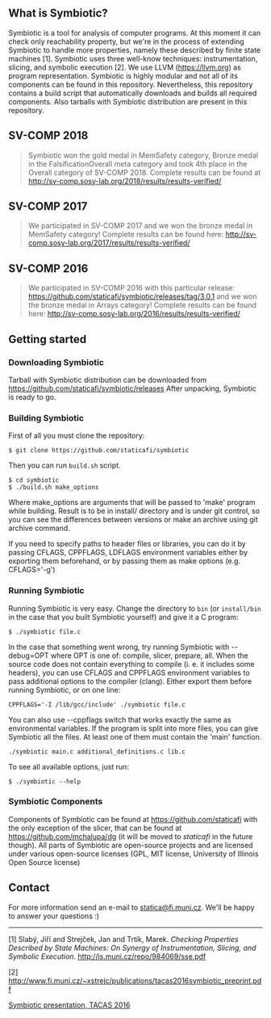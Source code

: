 ## What is Symbiotic?
Symbiotic is a tool for analysis of computer programs. At this moment it can check only reachability property, but we're in the process of extending Symbiotic to handle more properties, namely these described by finite state machines [1]. Symbiotic uses three well-know techniques: instrumentation, slicing, and symbolic execution [2]. We use LLVM (https://llvm.org) as program representation. Symbiotic is highly modular and not all of its components can be found in this repository. Nevertheless, this repository contains a build script that automatically downloads and builds all required components. Also tarballs with Symbiotic distribution are present in this repository.


## SV-COMP 2018
> Symbiotic won the gold medal in MemSafety category, Bronze medal in the FalsificationOverall meta category and took 4th place in the Overall category of SV-COMP 2018. Complete results can be found at http://sv-comp.sosy-lab.org/2018/results/results-verified/

## SV-COMP 2017
> We participated in SV-COMP 2017 and we won the bronze medal in MemSafety category! Complete results can be found here: http://sv-comp.sosy-lab.org/2017/results/results-verified/

## SV-COMP 2016
> We participated in SV-COMP 2016 with this particular release: https://github.com/staticafi/symbiotic/releases/tag/3.0.1 and we won the bronze medal in Arrays category! Complete results can be found here: http://sv-comp.sosy-lab.org/2016/results/results-verified/


## Getting started
### Downloading Symbiotic
Tarball with Symbiotic distribution can be downloaded from https://github.com/staticafi/symbiotic/releases
After unpacking, Symbiotic is ready to go.

### Building Symbiotic

First of all you must clone the repository:
```
$ git clone https://github.com/staticafi/symbiotic
```
Then you can run `build.sh` script.

```
$ cd symbiotic
$ ./build.sh make_options
```
Where make_options are arguments that will be passed to 'make' program while building.
Result is to be in install/ directory and is under git control, so you
can see the differences between versions or make an archive using git archive
command.

If you need to specify paths to header files or libraries, you can do it
by passing CFLAGS, CPPFLAGS, LDFLAGS environment variables either by exporting
them beforehand, or by passing them as make options (e.g. CFLAGS='-g')

### Running Symbiotic

Running Symbiotic is very easy. Change the directory to `bin` (or `install/bin` in the case that you built Symbiotic yourself) and give it a C program:

```
$ ./symbiotic file.c
```
In the case that something went wrong, try running Symbiotic with --debug=OPT where OPT is one of: compile, slicer, prepare, all. When the source code does not contain everything to compile (i. e. it includes some headers), you can use CFLAGS and CPPFLAGS environment variables to pass additional options to the compiler (clang). Either export them before running Symbiotic, or on one line:

```
CPPFLAGS='-I /lib/gcc/include' ./symbiotic file.c
```
You can also use --cppflags switch that works exactly the same as environmental variables.
If the program is split into more files, you can give Symbiotic all the files. At least one of them must contain the 'main' function.

```
./symbiotic main.c additional_definitions.c lib.c
```

To see all available options, just run:

```
$ ./symbiotic --help
```
### Symbiotic Components

Components of Symbiotic can be found at https://github.com/staticafi with the only exception of the slicer, that can be found at https://github.com/mchalupa/dg (it will be moved to _staticafi_ in the future though). All parts of Symbiotic are open-source projects and are licensed under various open-source licenses (GPL, MIT license, University of Illinois Open Source license)

## Contact

For more information send an e-mail to <statica@fi.muni.cz>. We'll be happy to answer your questions :)

------------------------------------------------
[1] Slabý, Jiří and Strejček, Jan and Trtík, Marek. _Checking Properties Described by State Machines: On Synergy of Instrumentation, Slicing, and Symbolic Execution_. http://is.muni.cz/repo/984069/sse.pdf

[2] http://www.fi.muni.cz/~xstrejc/publications/tacas2016symbiotic_preprint.pdf

[Symbiotic presentation, TACAS 2016](symbiotic_tacas2016.pdf)
